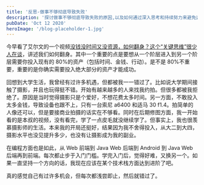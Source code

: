 ```yaml
---
title: '反思-做事不够彻底导致失败'
description: '探讨做事不够彻底导致失败的原因,以及如何通过深入思考和持续努力来避免这种情况。'
pubDate: 'Oct 12 2020'
heroImage: '/blog-placeholder-1.jpg'
---
```


今早看了艾尔文的一个视频[没钱没时间又没资源，如何翻身？这个“关键思维”很少人在谈](https://youtu.be/ZZ9zGgr2yY8)，讲述我们如何翻身。其中一个重要的点是要想从一个阶层进入到另一个阶层需要你投入现有的 80%的资产（包括时间、金钱、行动）。是不是 80%不重要，重要的是你确实需要投入绝大部分的资产才能成功。

回想到大学生活，我曾经有过许多机遇，但都被我一一错过了。比如说大学期间接触了摄影，并且也玩得挺不错。开始有越来越多的人来找我约拍。但很多都被我拒绝了。原因是当时觉得摄影只是个爱好，不想花费太多时间。另一方面，不敢投入太多金钱，导致设备也跟不上，只有一台索尼 a6400 和适马 30 f1.4。拍简单的人像还可以，但是要接商业拍摄的话实在不够看。同时在后期修图方面，我一开始看的是本叔的视频，没有看完，学了一点皮毛就没继续学了。但事实上，我也很羡慕摄影师的生活。本来我的开局还挺好，结果因为我不舍得投入，从大二到大四，摄影水平也没见提升多少，也没有让摄影成为我的副业。

在编程方面也是如此，从 Web 前端到 Java Web 后端到 Android 到 Java Web 后端再到前端。每次都止步于入门门槛。学完入门后，觉得好难，又换另一个。如果一直坚持一个方向的话，我现在应该在某个技术栈方面达到进阶了吧。

真的感觉自己有过许多机会，但每次都浅尝即止，然后就错过了。
